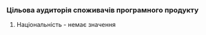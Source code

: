 ### Цільова аудиторія споживачів програмного продукту

<ol>
  <li>Національність - немає значення</li>
</ol>

